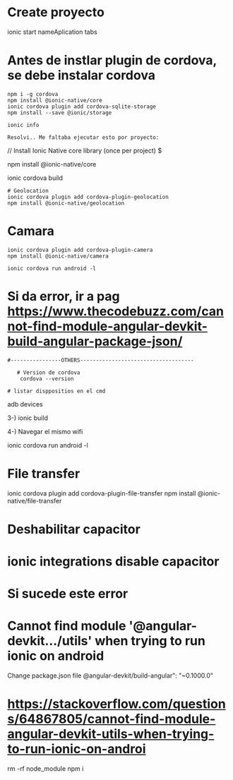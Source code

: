  
 # Create proyecto
   ionic start nameAplication tabs
 
 # Antes de instlar plugin de cordova, se  debe instalar cordova
    npm i -g cordova
    npm install @ionic-native/core
    ionic cordova plugin add cordova-sqlite-storage
    npm install --save @ionic/storage

    ionic info

    Resolvi.. Me faltaba ejecutar esto por proyecto: 


// Install Ionic Native core library (once per project) $ 

  npm install @ionic-native/core
   
   ionic cordova build


    # Geolocation
    ionic cordova plugin add cordova-plugin-geolocation
    npm install @ionic-native/geolocation

  # Camara
   

    ionic cordova plugin add cordova-plugin-camera
    npm install @ionic-native/camera

    ionic cordova run android -l



   #  Si da error, ir a pag https://www.thecodebuzz.com/cannot-find-module-angular-devkit-build-angular-package-json/ 
    
    #----------------OTHERS------------------------------------

       # Version de cordova
        cordova --version

    # listar disppositios en el cmd
  adb devices
 

3-)  ionic build 

  

4-) Navegar el mismo wifi
 
 

ionic cordova run android -l


# File transfer
ionic cordova plugin add cordova-plugin-file-transfer
npm install @ionic-native/file-transfer
# Deshabilitar capacitor
# ionic integrations disable capacitor

# Si sucede este error
# Cannot find module '@angular-devkit…/utils' when trying to run ionic on android

 

Change package.json file @angular-devkit/build-angular": "~0.1000.0"

# https://stackoverflow.com/questions/64867805/cannot-find-module-angular-devkit-utils-when-trying-to-run-ionic-on-androi

rm -rf node_module
npm i




